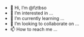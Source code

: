- 👋 Hi, I’m @fztbso
- 👀 I’m interested in ...
- 🌱 I’m currently learning ...
- 💞️ I’m looking to collaborate on ...
- 📫 How to reach me ...

<!---
fztbso/fztbso is a ✨ special ✨ repository because its `README.md` (this file) appears on your GitHub profile.
You can click the Preview link to take a look at your changes.
--->
